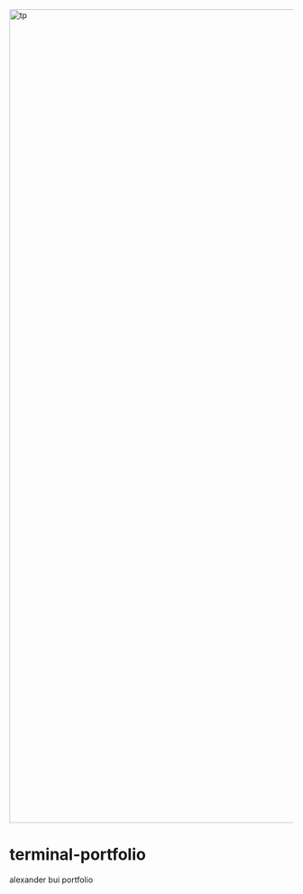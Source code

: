 <img width="1440" alt="tp" src="https://user-images.githubusercontent.com/61631923/190845917-3d40c637-816a-423b-a70d-72a93d9692b4.png">


# terminal-portfolio
alexander bui portfolio
